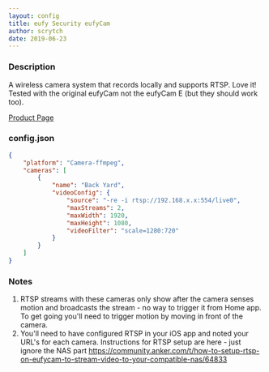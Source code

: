 ```yaml
---
layout: config
title: eufy Security eufyCam
author: scrytch
date: 2019-06-23
---
```

### Description

A wireless camera system that records locally and supports RTSP. Love it! Tested with the original eufyCam not the eufyCam E (but they should work too).

[Product Page](https://www.eufylife.com/)

### config.json

```json
{
    "platform": "Camera-ffmpeg",
    "cameras": [
        {
            "name": "Back Yard",
            "videoConfig": {
                "source": "-re -i rtsp://192.168.x.x:554/live0",
                "maxStreams": 2,
                "maxWidth": 1920,
                "maxHeight": 1080,
                "videoFilter": "scale=1280:720"
            }
        }
    ]
}
```

### Notes

1. RTSP streams with these cameras only show after the camera senses motion and broadcasts the stream - no way to trigger it from Home app. To get going you'll need to trigger motion by moving in front of the camera.
2. You'll need to have configured RTSP in your iOS app and noted your URL's for each camera. Instructions for RTSP setup are here - just ignore the NAS part https://community.anker.com/t/how-to-setup-rtsp-on-eufycam-to-stream-video-to-your-compatible-nas/64833

